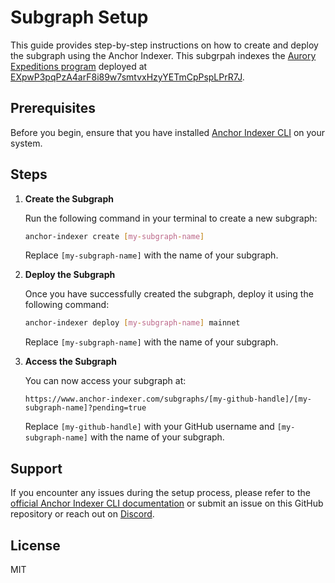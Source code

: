 # Subgraph Setup

This guide provides step-by-step instructions on how to create and deploy the subgraph using the Anchor Indexer. This subgrpah indexes the [Aurory Expeditions program](https://github.com/Aurory-Game/aurorians-on-expedition) deployed at [EXpwP3pqPzA4arF8i89w7smtvxHzyYETmCpPspLPrR7J](https://solscan.io/account/EXpwP3pqPzA4arF8i89w7smtvxHzyYETmCpPspLPrR7J).

## Prerequisites

Before you begin, ensure that you have installed [Anchor Indexer CLI](https://docs.anchor-indexer.com/en/developing/setup-cli/) on your system.

## Steps

1. **Create the Subgraph**

    Run the following command in your terminal to create a new subgraph:

    ```bash
    anchor-indexer create [my-subgraph-name]
    ```

    Replace `[my-subgraph-name]` with the name of your subgraph.

2. **Deploy the Subgraph**

    Once you have successfully created the subgraph, deploy it using the following command:

    ```bash
    anchor-indexer deploy [my-subgraph-name] mainnet
    ```

    Replace `[my-subgraph-name]` with the name of your subgraph.

3. **Access the Subgraph**

    You can now access your subgraph at:

    ```
    https://www.anchor-indexer.com/subgraphs/[my-github-handle]/[my-subgraph-name]?pending=true
    ```

    Replace `[my-github-handle]` with your GitHub username and `[my-subgraph-name]` with the name of your subgraph.

## Support

If you encounter any issues during the setup process, please refer to the [official Anchor Indexer CLI documentation](https://docs.anchor-indexer.com/en/developing/setup-cli/) or submit an issue on this GitHub repository or reach out on [Discord](https://discord.gg/ujxjsznD).


## License

MIT